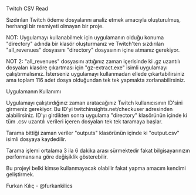 Twitch CSV Read

Sızdırılan Twitch ödeme dosyalarını analiz etmek amacıyla oluşturulmuş, herhangi bir resmiyeti olmayan bir proje.

NOT: Uygulamayı kullanabilmek için uygulamanın olduğu konuma "directory" adında bir klasör oluşturmanız ve Twitch'ten sızdırılan "all_revenues" dosyasını "directory" dosyasının içine atmanız gerekiyor.

NOT 2: "all_revenues" dosyasını attığınız zaman içerisinde ki .gz uzantılı dosyaları klasöre çıkartması için "gz-extract.exe" isimli uygulamayı çalıştırmalısınız. İsterseniz uygulamayı kullanmadan ellede çıkartabilirsiniz ama toplam 116 adet dosya olduğundan tek tek yapmakta zorlanabilirsiniz.

Uygulamanın Kullanımı

Uygulamayı çalıştırdığınız zaman aratacağınız Twitch kullanıcısının ID'sini girmeniz gerekiyor. Bu ID'yi twitchinsights.net/checkuser adresinden alabilirsiniz.
ID'yı girdikten sonra uygulama "directory" klasörünün içinde ki tüm .csv uzantılı verileri içeren dosyaları tek tek taramaya başlar.

Tarama bittiği zaman veriler "outputs" klasörünün içinde ki "output.csv" isimli dosyaya kaydedilir.

Tarama işlemi ortalama 3 ila 6 dakika arası sürmektedir fakat bilgisayarınızın performansına göre değişiklik gösterebilir.

Bu projeyi belki kimse kullanmayacak olabilir fakat yapma amacım kendimi geliştirmek.

Furkan Kılıç - @furkankilics
